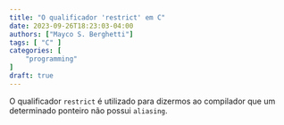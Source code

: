 ```yaml
---
title: "O qualificador 'restrict' em C"
date: 2023-09-26T18:23:03-04:00
authors: ["Mayco S. Berghetti"]
tags: [ "C" ]
categories: [
    "programming"
]
draft: true
---
```


O qualificador `restrict` é utilizado para dizermos ao compilador que um determinado ponteiro não possui `aliasing`.
<!--stackedit_data:
eyJoaXN0b3J5IjpbNzI2NzQ4NTI4LDE5Mjg1NTc5NjgsNTA1OT
YyMzQsNzMwOTk4MTE2XX0=
-->